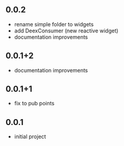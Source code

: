 ## 0.0.2

- rename simple folder to widgets
- add DeexConsumer (new reactive widget)
- documentation improvements

## 0.0.1+2

- documentation improvements

## 0.0.1+1

- fix to pub points

## 0.0.1

- initial project
